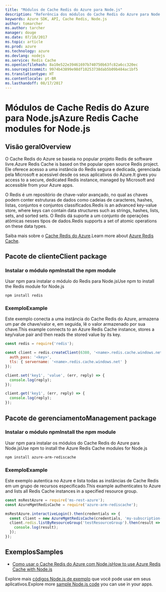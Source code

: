 ```yaml
---
title: "Módulos de Cache Redis do Azure para Node.js"
description: "Referência dos módulos do Cache Redis do Azure para Node.js"
keywords: Azure SDK, API, Cache Redis, Node.js
author: tomarcher
ms.author: tarcher
manager: douge
ms.date: 07/18/2017
ms.topic: article
ms.prod: azure
ms.technology: azure
ms.devlang: nodejs
ms.service: Redis Cache
ms.openlocfilehash: 8a10e522e39461697b740750b63fc82a6cc320ec
ms.sourcegitcommit: 9974b43899e98df10253738dab5b09b484ac1bf5
ms.translationtype: HT
ms.contentlocale: pt-BR
ms.lasthandoff: 08/17/2017
---
```

# <a name="azure-redis-cache-modules-for-nodejs"></a><span data-ttu-id="69c76-104">Módulos de Cache Redis do Azure para Node.js</span><span class="sxs-lookup"><span data-stu-id="69c76-104">Azure Redis Cache modules for Node.js</span></span>

## <a name="overview"></a><span data-ttu-id="69c76-105">Visão geral</span><span class="sxs-lookup"><span data-stu-id="69c76-105">Overview</span></span>

<span data-ttu-id="69c76-106">O Cache Redis do Azure se baseia no popular projeto Redis de software livre.</span><span class="sxs-lookup"><span data-stu-id="69c76-106">Azure Redis Cache is based on the popular open source Redis project.</span></span> <span data-ttu-id="69c76-107">Ele oferece acesso a uma instância do Redis segura e dedicada, gerenciada pela Microsoft e acessível desde os seus aplicativos do Azure.</span><span class="sxs-lookup"><span data-stu-id="69c76-107">It gives you access to a secure, dedicated Redis instance, managed by Microsoft and accessible from your Azure apps.</span></span>

<span data-ttu-id="69c76-108">O Redis é um repositório de chave-valor avançado, no qual as chaves podem conter estruturas de dados como cadeias de caracteres, hashes, listas, conjuntos e conjuntos classificados.</span><span class="sxs-lookup"><span data-stu-id="69c76-108">Redis is an advanced key-value store, where keys can contain data structures such as strings, hashes, lists, sets, and sorted sets.</span></span> <span data-ttu-id="69c76-109">O Redis dá suporte a um conjunto de operações atômicas nesses tipos de dados.</span><span class="sxs-lookup"><span data-stu-id="69c76-109">Redis supports a set of atomic operations on these data types.</span></span>

<span data-ttu-id="69c76-110">Saiba mais sobre o [Cache Redis do Azure](https://docs.microsoft.com/azure/redis-cache/).</span><span class="sxs-lookup"><span data-stu-id="69c76-110">Learn more about [Azure Redis Cache](https://docs.microsoft.com/azure/redis-cache/).</span></span>

## <a name="client-package"></a><span data-ttu-id="69c76-111">Pacote de cliente</span><span class="sxs-lookup"><span data-stu-id="69c76-111">Client package</span></span>

### <a name="install-the-npm-module"></a><span data-ttu-id="69c76-112">Instalar o módulo npm</span><span class="sxs-lookup"><span data-stu-id="69c76-112">Install the npm module</span></span>

<span data-ttu-id="69c76-113">Usar npm para instalar o módulo do Redis para Node.js</span><span class="sxs-lookup"><span data-stu-id="69c76-113">Use npm to install the Redis module for Node.js</span></span>

```bash
npm install redis
```

### <a name="example"></a><span data-ttu-id="69c76-114">Exemplo</span><span class="sxs-lookup"><span data-stu-id="69c76-114">Example</span></span>

<span data-ttu-id="69c76-115">Este exemplo conecta a uma instância do Cache Redis do Azure, armazena um par de chave/valor e, em seguida, lê o valor armazenado por sua chave.</span><span class="sxs-lookup"><span data-stu-id="69c76-115">This example connects to an Azure Redis Cache instance, stores a key/value pair and then reads the stored value by its key.</span></span>

```javascript
const redis = require('redis');

const client = redis.createClient(6380, '<name>.redis.cache.windows.net', {
  auth_pass: '<key>',
  tls: { servername: '<name>.redis.cache.windows.net' }
});

client.set('key1', 'value', (err, reply) => {
  console.log(reply);
});

client.get('key1', (err, reply) => {
  console.log(reply);
});
```

## <a name="management-package"></a><span data-ttu-id="69c76-116">Pacote de gerenciamento</span><span class="sxs-lookup"><span data-stu-id="69c76-116">Management package</span></span>

### <a name="install-the-npm-module"></a><span data-ttu-id="69c76-117">Instalar o módulo npm</span><span class="sxs-lookup"><span data-stu-id="69c76-117">Install the npm module</span></span>

<span data-ttu-id="69c76-118">Usar npm para instalar os módulos do Cache Redis do Azure para Node.js</span><span class="sxs-lookup"><span data-stu-id="69c76-118">Use npm to install the Azure Redis Cache modules for Node.js</span></span>

```bash
npm install azure-arm-rediscache
```

### <a name="example"></a><span data-ttu-id="69c76-119">Exemplo</span><span class="sxs-lookup"><span data-stu-id="69c76-119">Example</span></span>

<span data-ttu-id="69c76-120">Este exemplo autentica no Azure e lista todas as instâncias de Cache Redis em um grupo de recursos especificado.</span><span class="sxs-lookup"><span data-stu-id="69c76-120">This example authenticates to Azure and lists all Redis Cache instances in a specified resource group.</span></span>

```javascript
const msRestAzure = require('ms-rest-azure');
const AzureMgmtRedisCache = require('azure-arm-rediscache');

msRestAzure.interactiveLogin().then(credentials => {
  const client = new AzureMgmtRedisCache(credentials, 'my-subscription-id');
  client.redis.listByResourceGroup('testResourceGroup').then(result => {
    console.log(result);
  });
});
```


## <a name="samples"></a><span data-ttu-id="69c76-121">Exemplos</span><span class="sxs-lookup"><span data-stu-id="69c76-121">Samples</span></span>

* [<span data-ttu-id="69c76-122">Como usar o Cache Redis do Azure com Node.js</span><span class="sxs-lookup"><span data-stu-id="69c76-122">How to use Azure Redis Cache with Node.js</span></span>](https://docs.microsoft.com/azure/redis-cache/cache-nodejs-get-started)

<span data-ttu-id="69c76-123">Explore mais [códigos Node.js de exemplo](https://azure.microsoft.com/resources/samples/?platform=nodejs) que você pode usar em seus aplicativos.</span><span class="sxs-lookup"><span data-stu-id="69c76-123">Explore more [sample Node.js code](https://azure.microsoft.com/resources/samples/?platform=nodejs) you can use in your apps.</span></span>
